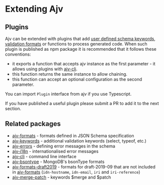 # Extending Ajv

## Plugins

Ajv can be extended with plugins that add [user defined schema keywords](../guide/user-keywords.md), [validation formats](../guide/formats.md) or functions to process generated code. When such plugin is published as npm package it is recommended that it follows these conventions:

- it exports a function that accepts ajv instance as the first parameter - it allows using plugins with [ajv-cli](./ajv-cli.md).
- this function returns the same instance to allow chaining.
- this function can accept an optional configuration as the second parameter.

You can import `Plugin` interface from ajv if you use Typescript.

If you have published a useful plugin please submit a PR to add it to the next section.

## Related packages

- [ajv-formats](https://github.com/ajv-validator/ajv-formats) - formats defined in JSON Schema specification
- [ajv-keywords](https://github.com/ajv-validator/ajv-keywords) - additional validation keywords (select, typeof, etc.)
- [ajv-errors](https://github.com/ajv-validator/ajv-errors) - defining error messages in the schema
- [ajv-i18n](https://github.com/ajv-validator/ajv-i18n) - internationalised error messages
- [ajv-cli](https://github.com/ajv-validator/ajv-cli) - command line interface
- [ajv-bsontype](https://github.com/BoLaMN/ajv-bsontype) - MongoDB's bsonType formats
- [ajv-formats-draft2019](https://github.com/luzlab/ajv-formats-draft2019) - formats for draft-2019-09 that are not included in [ajv-formats](./ajv-formats.md) (`idn-hostname`, `idn-email`, `iri` and `iri-reference`)
- [ajv-merge-patch](https://github.com/ajv-validator/ajv-merge-patch) - keywords $merge and $patch
